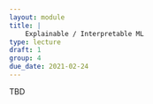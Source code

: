 ```yaml
---
layout: module
title: |
    Explainable / Interpretable ML
type: lecture
draft: 1
group: 4
due_date: 2021-02-24
---
```


TBD